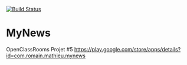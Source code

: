 [![Build Status](https://travis-ci.org/mclouu/MyNews.svg?branch=develop)](https://travis-ci.org/mclouu/MyNews)
# MyNews
OpenClassRooms Projet #5
https://play.google.com/store/apps/details?id=com.romain.mathieu.mynews
